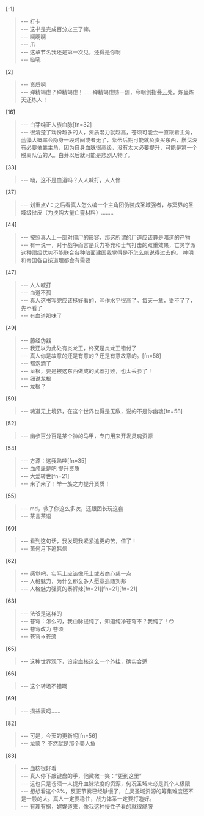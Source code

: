 
[-1] 
>--- 打卡<br>
>--- 这书是完成百分之三了嘛。<br>
>--- 啊啊啊<br>
>--- 爪<br>
>--- 这章节名我还是第一次见，还得是你啊<br>
>--- 呦吼<br>

[2] 
>--- 资质啊<br>
>--- 殚精竭虑？殚精竭虑！……殚精竭虑铸一剑，今朝剑指叠云处，炼蛊炼天还炼人！<br>

[16] 
>--- 白芽纯正人族血脉[fn=32]<br>
>--- 很清楚了戏份越多的人，资质潜力就越高，苍须可能会一直跟着主角，蓝藻大概率会隐身一段时间或者无了，紫蒂后期可能就负责买东西，鬚戈没有必要依靠主角，因为自身血脉很高级，没有太大必要提升，可能是第一个脱离队伍的人。白芽以后就可能是悲剧人物了。<br>

[33] 
>--- 呦，这不是血道吗？人人喊打，人人修<br>

[37] 
>--- 划重点√：之后看真人怎么编一个主角团伪装成圣域强者，与冥界的圣域级扯皮（为换购大量亡靈材料）........<br>

[44] 
>--- 按照真人上一部对僵尸的形容，那这所谓的尸道应该算是暗道的产物<br>
>--- 有一说一，对于战争而言是兵力补充和士气打击的双重效果，亡灵学派这种顶级优势不能联合各种暗面建国我觉得是不怎么能说得过去的。 神明和帝国各自按道理都会有需要<br>

[47] 
>--- 人人喊打<br>
>--- 血道不孤<br>
>--- 真人这书写完应该挺好看的，写作水平很高了。每天一章，受不了了，先不看了<br>
>--- 有血道那味了<br>

[49] 
>--- 藤经伪器<br>
>--- 我还以为此处有炎龙王，终究是炎龙王错付了<br>
>--- 真人你是故意的还是有意的？还是有意故意的。[fn=58]<br>
>--- 都泡酒了<br>
>--- 龙根，要是被这东西做成的武器打败，也太丢脸了！<br>
>--- 细说龙根<br>
>--- 龙根？<br>

[50] 
>--- 魂道无上境界，在这个世界也得是无敌，说的不是你幽魂[fn=58]<br>

[52] 
>--- 幽参百分百是某个神的马甲，专门用来开发灵魂资源<br>

[54] 
>--- 方源：这我熟哇[fn=35]<br>
>--- 血颅蛊是吧 提升资质<br>
>--- 大爱转世[fn=21]<br>
>--- 来了来了！举一族之力提升资质！<br>

[55] 
>--- md，救了你这么多次，还跟团长玩这套<br>
>--- 茶言茶语<br>

[60] 
>--- 看到这句话，我发现我紧紧追更的苦，值了！<br>
>--- 萧何月下追韩信<br>

[62] 
>--- 感觉吧，实际上应该像乐土或者商心慈一点<br>
>--- 人格魅力，为什么那么多人愿意追随刘邦<br>
>--- 人格魅力强真的泰裤辣[fn=21][fn=21][fn=21]<br>

[63] 
>--- 法爷是这样的<br>
>--- 苍穹：怎么的，我血脉提纯了，知道纯净苍穹不？我纯了！😏<br>
>--- 苍穹改为 苍须<br>
>--- 苍穹→苍须<br>

[65] 
>--- 这种世界观下，设定血核这么一个外挂，确实合适<br>

[66] 
>--- 这个转场不错啊<br>

[69] 
>--- 损益表吗……<br>

[82] 
>--- 可是，今天的更新呢[fn=56]<br>
>--- 龙蒙？
不然就是那个美人鱼<br>

[83] 
>--- 血核很好看<br>
>--- 真人停下敲键盘的手，他微微一笑：“更到这里”<br>
>--- 这也只是苍须一人提升血脉浓度的资源，何况圣域未必是其个人极限<br>
>--- 想想看这个3%，反正节奏已经够慢了，亡灵圣域资源的筹集难度还不是一般的大。真人一定要稳住，战力体系一定要打造好。<br>
>--- 有理有据，娓娓道来，像我这种慢性子看的就很舒服<br>
